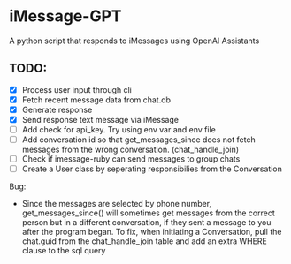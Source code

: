 # iMessage-GPT

A python script that responds to iMessages using OpenAI Assistants

## TODO:
- [x] Process user input through cli
- [x] Fetch recent message data from chat.db
- [x] Generate response
- [x] Send response text message via iMessage
- [ ] Add check for api_key. Try using env var and env file
- [ ] Add conversation id so that get_messages_since does not fetch messages from the wrong conversation. (chat_handle_join)
- [ ] Check if imessage-ruby can send messages to group chats
- [ ] Create a User class by seperating responsibilies from the Conversation

Bug:
- Since the messages are selected by phone number, get_messages_since() will sometimes get messages from the correct person but in a different conversation, if they sent a message to you after the program began. To fix, when initiating a Conversation, pull the chat.guid from the chat_handle_join table and add an extra WHERE clause to the sql query
